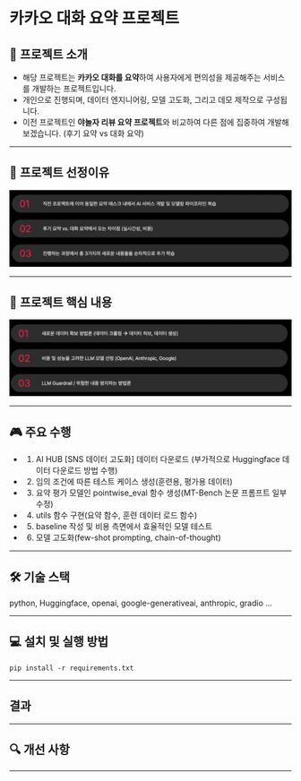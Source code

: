 # 카카오 대화 요약 프로젝트
## 📌 프로젝트 소개
- 해당 프로젝트는 **카카오 대화를 요약**하여 사용자에게 편의성을 제공해주는 서비스를 개발하는 프로젝트입니다.
- 개인으로 진행되며, 데이터 엔지니어링, 모델 고도화, 그리고 데모 제작으로 구성됩니다.
- 이전 프로젝트인 **야놀자 리뷰 요약 프로젝트**와 비교하여 다른 점에 집중하여 개발해보겠습니다. (후기 요약 vs 대화 요약)

---
## 🌟 프로젝트 선정이유
![alt text](images/project.png)

---
## 📁 프로젝트 핵심 내용
![alt text](images/content.png)

---
## 🎮 주요 수행
- 1. AI HUB [SNS 데이터 고도화] 데이터 다운로드 (부가적으로 Huggingface 데이터 다운로드 방법 수행)
- 2. 임의 조건에 따른 테스트 케이스 생성(훈련용, 평가용 데이터)
- 3. 요약 평가 모델인 pointwise_eval 함수 생성(MT-Bench 논문 프롬프트 일부 수정)
- 4. utils 함수 구현(요약 함수, 훈련 데이터 로드 함수)
- 5. baseline 작성 및 비용 측면에서 효율적인 모델 테스트
- 6. 모델 고도화(few-shot prompting, chain-of-thought)

---
## 🛠 기술 스택
python, Huggingface, openai, google-generativeai, anthropic, gradio ... 

---
## 💻 설치 및 실행 방법
```
pip install -r requirements.txt
```

---
## 결과


---
## 🔍 개선 사항

---
